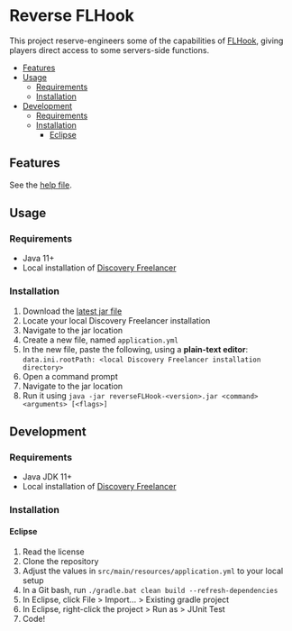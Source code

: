 # Reverse FLHook
This project reserve-engineers some of the capabilities of [FLHook](https://github.com/DiscoveryGC/FLHook), giving players direct access to some servers-side functions.

- [Features](#features)
- [Usage](#usage)
  * [Requirements](#requirements)
  * [Installation](#installation)
- [Development](#development)
  * [Requirements](#requirements-1)
  * [Installation](#installation-1)
    + [Eclipse](#eclipse)

## Features
See the [help file](/src/main/resources/help.txt).

## Usage
### Requirements
- Java 11+
- Local installation of [Discovery Freelancer](https://discoverygc.com/)

### Installation
1. Download the [latest jar file](https://github.com/EtienneLamoureux/reverse-flhook/releases)
2. Locate your local Discovery Freelancer installation
3. Navigate to the jar location
4. Create a new file, named `application.yml`
5. In the new file, paste the following, using a **plain-text editor**: `data.ini.rootPath: <local Discovery Freelancer installation directory>`
6. Open a command prompt
7. Navigate to the jar location
8. Run it using `java -jar reverseFLHook-<version>.jar <command> <arguments> [<flags>]`

## Development
### Requirements
- Java JDK 11+
- Local installation of [Discovery Freelancer](https://discoverygc.com/)

### Installation
#### Eclipse
1. Read the license
2. Clone the repository
3. Adjust the values in `src/main/resources/application.yml` to your local setup
4. In a Git bash, run `./gradle.bat clean build --refresh-dependencies`
5. In Eclipse, click File > Import... > Existing gradle project
6. In Eclipse, right-click the project > Run as > JUnit Test
7. Code!